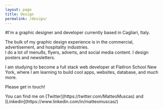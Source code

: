 ```yaml
---
layout: page
title: Design
permalink: /design/
---
```

<p class="pink">
#I'm a graphic designer and developer currently based in Cagliari, Italy.
</p>

<p>The bulk of my graphic design experience is in the commercial, advertisement, and hospitality industries. <br>
I do a lot of menußs, flyers, adverts, and social media content. I design posters and newsletters.</p>

<p>I am studying to become a full stack web developer at FlatIron School New York, where I am learning to build cool apps, websites, database, and much more.</p>

<p>Please get in touch!</p>

<p>You can find me on [Twitter](https://twitter.com/MatteoMuscas) and [Linkedin](https://www.linkedin.com/in/matteomuscas/)</p>

